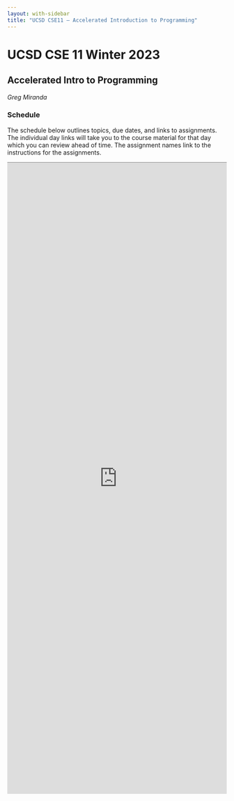 ```yaml
---
layout: with-sidebar
title: "UCSD CSE11 – Accelerated Introduction to Programming"
---
```


# UCSD CSE 11 Winter 2023
## Accelerated Intro to Programming

_Greg Miranda_

<a id="b:disc"></a>
<h3>Schedule</h3>

The schedule below outlines topics, due dates, and links to assignments. The
individual day links will take you to the course material for that day which you
can review ahead of time. The assignment names link to the instructions for the
assignments.

<iframe style="border: none; border-top: 1px solid grey; border-spacing: 2px" src="https://docs.google.com/spreadsheets/d/e/2PACX-1vS2xvdXMf9zX0E695Ub5J_YZJtvJx05Ju9Ent6fIabekRcV9wVnqFBQRMeB0jiJUaYtcWUIIZIp4uHS/pubhtml?gid=594704517&amp;widget=true&amp;headers=false" width="100%" height="1450px"></iframe>
